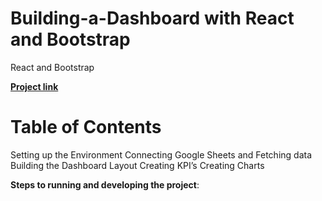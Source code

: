 # Building-a-Dashboard with React and Bootstrap
React and Bootstrap

[**Project link**](https://www.dennismburu.tech/)
# Table of Contents
Setting up the Environment
Connecting Google Sheets and Fetching data
Building the Dashboard Layout
Creating KPI’s
Creating Charts

**Steps to running and developing the project**:
